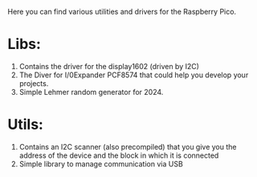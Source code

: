 Here you can find various utilities and drivers for the Raspberry Pico. 

# Libs: 
1. Contains the driver for the display1602 (driven by I2C) 
2. The Diver for I/0Expander PCF8574 that could help you develop your projects.
3. Simple Lehmer random generator for 2024.
# Utils:
1. Contains an I2C scanner (also precompiled) that you give you the address of the device and the block in which it is connected 
2. Simple library to manage communication via USB 
